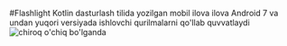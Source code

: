 ﻿#Flashlight
Kotlin dasturlash tilida yozilgan mobil ilova ilova Android 7 va undan yuqori versiyada ishlovchi qurilmalarni qo'llab quvvatlaydi
![chiroq o'chiq bo'lganda](https://github.com/mavsumbekdev/flashlight/blob/main/app/src/main/res/drawable/off.jpg)
